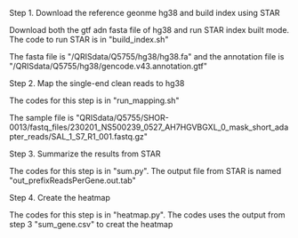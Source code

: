 

Step 1. Download the reference geonme hg38 and build index using STAR

Download both the gtf adn fasta file of hg38 and run STAR index built mode. The code to run STAR is in "build_index.sh"

The fasta file is "/QRISdata/Q5755/hg38/hg38.fa" and the annotation file is "/QRISdata/Q5755/hg38/gencode.v43.annotation.gtf"

Step 2. Map the single-end clean reads to hg38

The codes for this step is in "run_mapping.sh"

The sample file is "QRISdata/Q5755/SHOR-0013/fastq_files/230201_NS500239_0527_AH7HGVBGXL_0_mask_short_adapter_reads/SAL_1_S7_R1_001.fastq.gz"

Step 3. Summarize the results from STAR

The codes for this step is in "sum.py". The output file from STAR is named "out_prefixReadsPerGene.out.tab"

Step 4. Create the heatmap

The codes for this step is in "heatmap.py". The codes uses the output from step 3 "sum_gene.csv" to creat the heatmap
